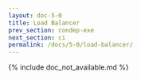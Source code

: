 ```yaml
---
layout: doc-5-0
title: Load Balancer
prev_section: condep-exe
next_section: ci
permalink: /docs/5-0/load-balancer/
---
```


{% include doc_not_available.md %}
